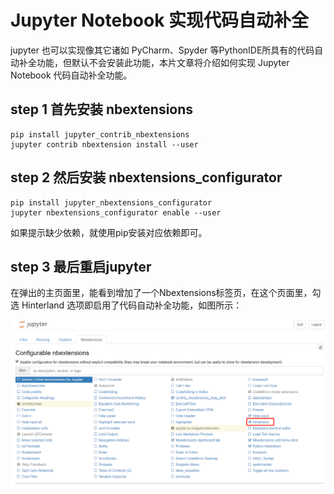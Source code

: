 # Jupyter Notebook 实现代码自动补全

jupyter 也可以实现像其它诸如 PyCharm、Spyder 等PythonIDE所具有的代码自动补全功能，但默认不会安装此功能，本片文章将介绍如何实现 Jupyter Notebook 代码自动补全功能。


## step 1 首先安装 nbextensions

```
pip install jupyter_contrib_nbextensions
jupyter contrib nbextension install --user
```

## step 2 然后安装 nbextensions_configurator
```
pip install jupyter_nbextensions_configurator
jupyter nbextensions_configurator enable --user
```

如果提示缺少依赖，就使用pip安装对应依赖即可。

## step 3 最后重启jupyter

在弹出的主页面里，能看到增加了一个Nbextensions标签页，在这个页面里，勾选 Hinterland 选项即启用了代码自动补全功能，如图所示：

![](https://github.com/Hourout/Jupyter-Extra-Features/blob/master/image/代码自动补全.png)
